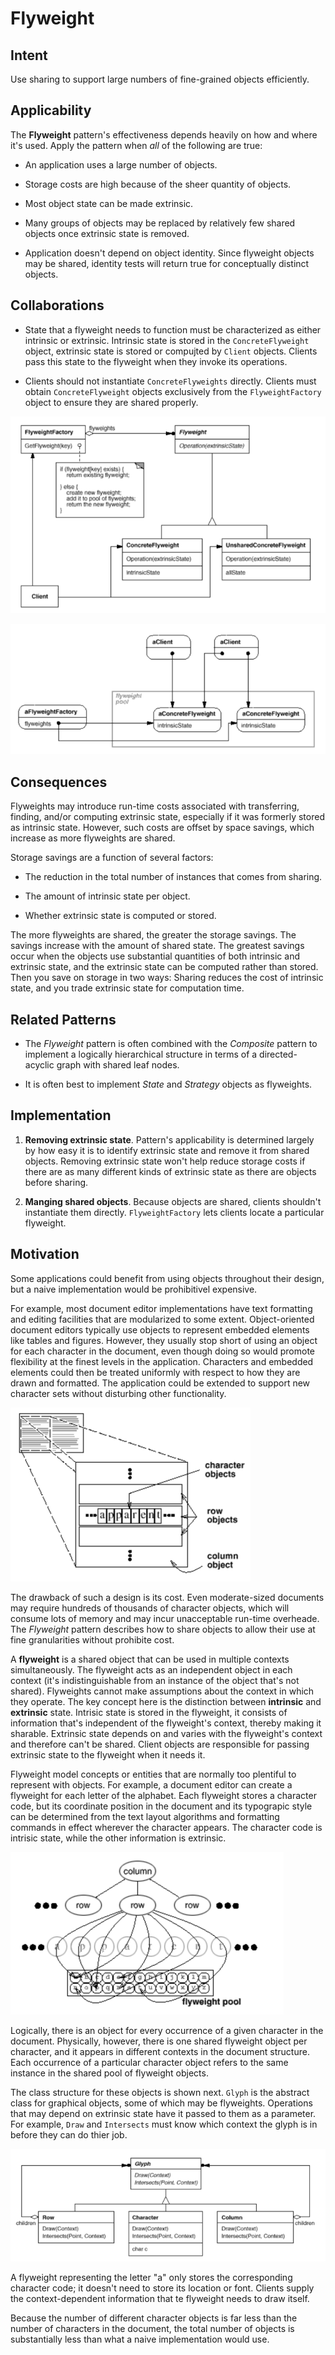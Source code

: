 # Flyweight

## Intent

Use sharing to support large numbers of fine-grained objects efficiently.

## Applicability

The __Flyweight__ pattern's effectiveness depends heavily on how and where it's used. Apply the pattern when _all_ of the following are true:

* An application uses a large number of objects.

* Storage costs are high because of the sheer quantity of objects.

* Most object state can be made extrinsic.

* Many groups of objects may be replaced by relatively few shared objects once extrinsic state is removed.

* Application doesn't depend on object identity. Since flyweight objects may be shared, identity tests will return true for conceptually distinct objects.

## Collaborations

* State that a flyweight needs to function must be characterized as either intrinsic or extrinsic. Intrinsic state is stored in the `ConcreteFlyweight` object, extrinsic state is stored or compujted by `Client` objects. Clients pass this state to the flyweight when they invoke its operations.

* Clients should not instantiate `ConcreteFlyweights` directly. Clients must obtain `ConcreteFlyweight` objects exclusively from the `FlyweightFactory` object to ensure they are shared properly.

![flyweight structure](./flyweight-structure.png)

![flyweight sharing](./flyweight-sharing.png)

## Consequences

Flyweights may introduce run-time costs associated with transferring, finding, and/or computing extrinsic state,  especially if it was formerly stored as intrinsic state. However, such costs are offset by space savings, which increase as more flyweights are shared.

Storage savings are a function of several factors:

* The reduction in the total number of instances that comes from sharing.

* The amount of intrinsic state per object.

* Whether extrinsic state is computed or stored.

The more flyweights are shared, the greater the storage savings. The savings increase with the amount of shared state. The greatest savings occur when the objects use substantial quantities of both intrinsic and extrinsic state, and the extrinsic state can be computed rather than stored. Then you save on storage in two ways: Sharing reduces the cost of intrinsic state, and you trade extrinsic state for computation time.

## Related Patterns

* The _Flyweight_ pattern is often combined with the _Composite_ pattern to implement a logically hierarchical structure in terms of a directed-acyclic graph with shared leaf nodes.

* It is often best to implement _State_ and _Strategy_ objects as flyweights.

## Implementation

1. __Removing extrinsic state__. Pattern's applicability is determined largely by how easy it is to identify extrinsic state and remove it from shared objects. Removing extrinsic state won't help reduce storage costs if there are as many different kinds of extrinsic state as there are objects before sharing.

2. __Manging shared objects__.  Because objects are shared, clients shouldn't instantiate them directly. `FlyweightFactory` lets clients locate a particular flyweight.

## Motivation

Some applications could benefit from using objects throughout their design, but a naive implementation would be prohibitivel expensive.

For example, most document editor implementations have text formatting and editing facilities that are modularized to some extent. Object-oriented document editors typically use objects to represent embedded elements like tables and figures. However, they usually stop short of using an object for each character in the document, even though doing so would promote flexibility at the finest levels in the application. Characters and embedded elements could then be treated uniformly with respect to how they are drawn and formatted. The application could be extended to support new character sets without disturbing other functionality.

![flyweight example](./flyweight-example.png)

The drawback of such a design is its cost. Even moderate-sized documents may require hundreds of thousands of character objects, which will consume lots of memory and may incur unacceptable run-time overheade. The _Flyweight_ pattern describes how to share objects to allow their use at fine granularities without prohibite cost.

A __flyweight__ is a shared object that can be used in multiple contexts simultaneously. The flyweight acts as an independent object in each context (it's indistinguishable from an instance of the object that's not shared). Flyweights cannot make assumptions about the context in which they operate. The key concept here is the distinction between __intrinsic__ and __extrinsic__ state. Intrisic state is stored in the flyweight, it consists of information that's independent of the flyweight's context, thereby making it sharable. Extrinsic state depends on and varies with the flyweight's context and therefore can't be shared. Client objects are responsible for passing extrinsic state to the flyweight when it needs it.

Flyweight model concepts or entities that are normally too plentiful to represent with objects. For example, a document editor can create a flyweight for each letter of the alphabet. Each flyweight stores a character code, but its coordinate position in the document and its typograpic style can be determined from the text layout algorithms and formatting commands in effect wherever the character appears. The character code is intrisic state, while the other information is extrinsic.

![flyweight example 2](./flyweight-example-2.png)

Logically, there is an object for every occurrence of a given character in the document. Physically, however, there is one shared flyweight object per character, and it appears in different contexts in the document structure. Each occurrence of a particular character object refers to the same instance in the shared pool of flyweight objects.

The class structure for these objects is shown next. `Glyph` is the abstract class for graphical objects, some of which may be flyweights. Operations that may depend on extrinsic state have it passed to them as a parameter. For example, `Draw` and `Intersects` must know which context the glyph is in before they can do thier job.

![flyweight exmaple 3](./flyweight-example-3.png)

A flyweight representing the letter "a" only stores the corresponding character code; it doesn't need to store its location or font. Clients supply the context-dependent information that te flyweight needs to draw itself.

Because the number of different character objects is far less than the number of characters in the document, the total number of objects is substantially less than what a naive implementation would use.
